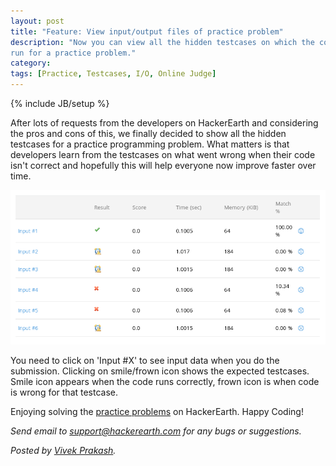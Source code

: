 ```yaml
---
layout: post
title: "Feature: View input/output files of practice problem"
description: "Now you can view all the hidden testcases on which the code is
run for a practice problem."
category:
tags: [Practice, Testcases, I/O, Online Judge]
---
```

{% include JB/setup %}

After lots of requests from the developers on HackerEarth and
considering the pros and cons of this, we finally decided to show all the
hidden testcases for a practice programming problem. What matters is that
developers learn from the testcases on what went wrong when their code isn't
correct and hopefully this will help everyone now improve faster over time.

<img src="/images/public-input-output.png"/>
<br/>

You need to click on 'Input #X' to see input data when you do the submission.
Clicking on smile/frown icon shows the expected testcases. Smile icon appears
when the code runs correctly, frown icon is when code is wrong for that
testcase.

Enjoying solving the [practice problems](http://www.hackerearth.com/problems/)
on HackerEarth. Happy Coding!

*Send email to support@hackerearth.com for any bugs or suggestions.*

*Posted by [Vivek Prakash](http://hck.re/vivekprakash).*
